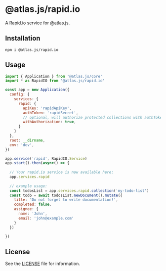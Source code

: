 # @atlas.js/rapid.io

A Rapid.io service for @atlas.js.

## Installation

`npm i @atlas.js/rapid.io`

## Usage

```js
import { Application } from '@atlas.js/core'
import * as RapidIO from '@atlas.js/rapid.io'

const app = new Application({
  config: {
    services: {
      rapid: {
        apiKey: 'rapidApiKey',
        authToken: 'rapidSecret',
        // optional, will authorize protected collections with authToken
        withAuthorization: true,
      }
    }
  },
  root: __dirname,
  env: 'dev',
})

app.service('rapid', RapidIO.Service)
app.start().then(async() => {
  
  // Your rapid.io service is now available here:
  app.services.rapid
  
  // example usage:
  const todosList = app.services.rapid.collection('my-todo-list')
  const todo = await todosList.newDocument().mutate({
    title: 'Do not forget to write documentation!',
    completed: false,
    assignee: {
      name: 'John',
      email: 'john@example.com'
    }
  })

})
```

## License

See the [LICENSE](LICENSE) file for information.
